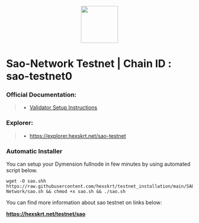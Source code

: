 <p align="center">
  <img height="100" height="auto" src="https://github.com/hexskrt/explorer/blob/master/public/logos/sao.png?raw=true">
</p>

# Sao-Network Testnet | Chain ID : sao-testnet0
### Official Documentation:
>- [Validator Setup Instructions](https://docs.sao.network/participate-in-sao-network/run-consensus-node)

### Explorer:
>-  https://explorer.hexskrt.net/sao-testnet

### Automatic Installer
You can setup your Dymension fullnode in few minutes by using automated script below.
```
wget -O sao.shh https://raw.githubusercontent.com/hexskrt/testnet_installation/main/SAO-Network/sao.sh && chmod +x sao.sh && ./sao.sh
```

You can find more information about sao testnet on links below:

**https://hexskrt.net/testnet/sao**
